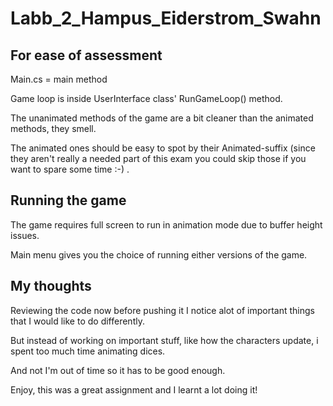 # Labb_2_Hampus_Eiderstrom_Swahn

## For ease of assessment

Main.cs = main method

Game loop is inside UserInterface class' RunGameLoop() method.

The unanimated methods of the game are a bit cleaner than the animated methods, they smell. 

The animated ones should be easy to spot by their Animated-suffix (since they aren't really a needed part of this exam you could skip those if you want to spare some time :-) .

## Running the game
The game requires full screen to run in animation mode due to buffer height issues. 

Main menu gives you the choice of running either versions of the game.


## My thoughts
Reviewing the code now before pushing it I notice alot of important things that I would like to do differently.

But instead of working on important stuff, like how the characters update, i spent too much time animating dices.

And not I'm out of time so it has to be good enough.

Enjoy, this was a great assignment and I learnt a lot doing it!